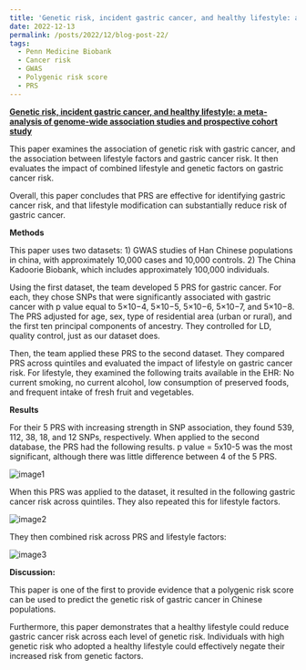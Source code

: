 ```yaml
---
title: 'Genetic risk, incident gastric cancer, and healthy lifestyle: a meta-analysis of genome-wide association studies and prospective cohort study: A review'
date: 2022-12-13
permalink: /posts/2022/12/blog-post-22/
tags:
  - Penn Medicine Biobank
  - Cancer risk
  - GWAS
  - Polygenic risk score
  - PRS
---
```


**[Genetic risk, incident gastric cancer, and healthy lifestyle: a meta-analysis of genome-wide association studies and prospective cohort study](https://www.sciencedirect.com/science/article/pii/S1470204520304605?via%3Dihub)**

This paper examines the association of genetic risk with gastric cancer, and the association between lifestyle factors and gastric cancer risk. It then evaluates the impact of combined lifestyle and genetic factors on gastric cancer risk.

Overall, this paper concludes that PRS are effective for identifying gastric cancer risk, and that lifestyle modification can substantially reduce risk of gastric cancer.

**Methods**

This paper uses two datasets: 1) GWAS studies of Han Chinese populations in china, with approximately 10,000 cases and 10,000 controls. 2) The China Kadoorie Biobank, which includes approximately 100,000 individuals.

Using the first dataset, the team developed 5 PRS for gastric cancer. For each, they chose SNPs that were significantly associated with gastric cancer with p value equal to 5×10−4, 5×10−5, 5×10−6, 5×10−7, and 5×10−8. The PRS adjusted for age, sex, type of residential area (urban or rural), and the first ten principal components of ancestry. They controlled for LD, quality control, just as our dataset does. 

Then, the team applied these PRS to the second dataset. They compared PRS across quintiles and evaluated the impact of lifestyle on gastric cancer risk. For lifestyle, they examined the following traits available in the EHR: No current smoking, no current alcohol, low consumption of preserved foods, and frequent intake of fresh fruit and vegetables.

**Results**

For their 5 PRS with increasing strength in SNP association, they found 539, 112, 38, 18, and 12 SNPs, respectively. When applied to the second database, the PRS had the following results. p value = 5x10-5 was the most significant, although there was little difference between 4 of the 5 PRS.

![image1](https://oliver-clark.github.io/images/Screenshot_1gastricprs.jpg)

When this PRS was applied to the dataset, it resulted in the following gastric cancer risk across quintiles. They also repeated this for lifestyle factors.

![image2](https://oliver-clark.github.io/images/1-s2.0-S1470204520304605-gr2.jpg)

They then combined risk across PRS and lifestyle factors:

![image3](https://oliver-clark.github.io/images/Screenshot_1gastricprnlifestyle.jpg)

**Discussion:**

This paper is one of the first to provide evidence that a polygenic risk score can be used to predict the genetic risk of gastric cancer in Chinese populations. 

Furthermore, this paper demonstrates that a healthy lifestyle could reduce gastric cancer risk across each level of genetic risk. Individuals with high genetic risk who adopted a healthy lifestyle could effectively negate their increased risk from genetic factors.

